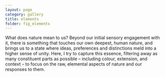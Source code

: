 ```yaml
---
layout: page
category: gallery
title: elements
folder: fig_elements
---
```


What does nature mean to us?  Beyond our initial sensory engagement with it, there is something that touches our own deepest, human nature, and brings us to a state where ideas, preferences and distinctions meld into a higher sense of unity. Here, I try to capture this essence, filtering away as many constituent parts as possible – including colour, extension, and context – to focus on the raw, elemental aspects of nature and our responses to them.
